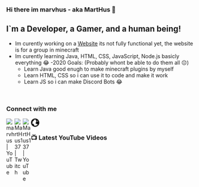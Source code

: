 ### Hi there im marvhus - aka MartHus 👋

## I`m a Developer, a Gamer, and a human being!
- Im curently working on a [Website](https://thesaltyboys.github.io) its not fully functional yet,
the website is for a group in minecraft
- Im curently learning Java, HTML, CSS, JavaScript, Node.js  basicly everything 😂
-2020 Goals: (Probably whont be able to do them all 😔)
    - Learn Java good enugh to make minecraft plugins by myself
    - Learn HTML, CSS so i can use it to code and make it work
    - Learn JS so i can make Discord Bots 😂

<br>

### Connect with me
[<img align="left" alt="marvhus | YouTube" width="22px" src="https://cdn.jsdelivr.net/npm/simple-icons@v3/icons/youtube.svg" />][marvhus]
[<img align="left" alt="MartHus137 | Twitch" width="22px" src="https://cdn.jsdelivr.net/npm/simple-icons@3.4.0/icons/twitch.svg" />][twitch]
[<img align="left" alt="MartHus137 | YouTube" width="22px" src="https://cdn.jsdelivr.net/npm/simple-icons@v3/icons/youtube.svg" />][MartHus137]
[<img align="left" alt="marvhus.github.io" width="22px" src="https://raw.githubusercontent.com/iconic/open-iconic/master/svg/globe.svg" />][website]

<br>


### 📺 Latest YouTube Videos
<!-- YOUTUBE:START -->
<!-- YOUTUBE:END -->


[website]: https://marvhus.github.io/
[marvhus]: https://www.youtube.com/channel/UCrMzOvZWrtzjLQxfWt_EzXw
[MartHus137]: https://www.youtube.com/channel/UC3GprUkYhIu5ZnU6ASLWoDg
[twitch]: https://twitch.tv/MartHus137
